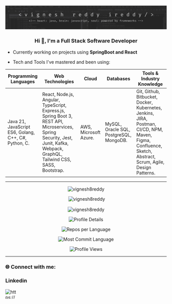 ![Design and Development](/profileBanner.jpg)
<h3 align="center">Hi 👋, I'm a Full Stack Software Developer</h3>

- Currently working on projects using **SpringBoot and React**

- Tech and Tools I've mastered and been using:

| **Programming Languages**                | **Web Technologies**     |      **Cloud**                    | **Databases**                       | **Tools & Industry Knowledge**                          |
|------------------------------------------|------------------------|--------------------|-------------------------------------|------------------------------------|
| Java 21, JavaScript ES6, Golang, C++, C#, Python, C. | React, Node.js, Angular, TypeScript, Express.js, Spring Boot 3, REST API, Microservices, Spring Security, Jest, Junit, Kafka, Webpack, GraphQL, Tailwind CSS, SASS, Bootstrap. | AWS, Microsoft Azure. | MySQL, Oracle SQL, PostgreSQL, MongoDB.   | Git, Github, Bitbucket, Docker, Kubernetes, Jenkins, JIRA, Postman, CI/CD, NPM, Maven, Figma, Confluence, Sketch, Abstract, Scrum, Agile, Design Patterns.|
<hr/>
<div align="center">
<p><img  src="https://github-readme-stats.vercel.app/api/top-langs?username=vignesh8reddy&show_icons=true&locale=en&layout=compact" alt="vignesh8reddy" /></p>
<p>&nbsp;<img src="https://github-readme-stats.vercel.app/api?username=vignesh8reddy&show_icons=true&locale=en" alt="vignesh8reddy" /></p>
</div>

<p align="center"><img align="center" src="https://github-readme-streak-stats.herokuapp.com/?user=vignesh8reddy&" alt="vignesh8reddy" /></p>

<p align="center">
  <img src="https://github-profile-summary-cards.vercel.app/api/cards/profile-details?username=vignesh8reddy&theme=default" alt="Profile Details" />
</p>

<p align="center">
  <img src="https://github-profile-summary-cards.vercel.app/api/cards/repos-per-language?username=vignesh8reddy&theme=default" alt="Repos per Language" />
</p>

<p align="center">
  <img src="https://github-profile-summary-cards.vercel.app/api/cards/most-commit-language?username=vignesh8reddy&theme=default" alt="Most Commit Language" />
</p>
<p align="center">
  <img src="https://komarev.com/ghpvc/?username=vignesh8reddy&label=Profile%20views&color=0e75b6&style=flat" alt="Profile Views"/>
</p>
<hr/>

<h3 align="left">🌐 Connect with me:</h3>
<div>
<p align="left"><h3>Linkedin</h3><a href="https://www.linkedin.com/in/vignesh8reddy/" target="blank"><img align="left" src="https://raw.githubusercontent.com/rahuldkjain/github-profile-readme-generator/master/src/images/icons/Social/linked-in-alt.svg" alt="https://www.linkedin.com/in/vignesh8reddy/" height="30" width="40" /></a>
</h3>
</div>